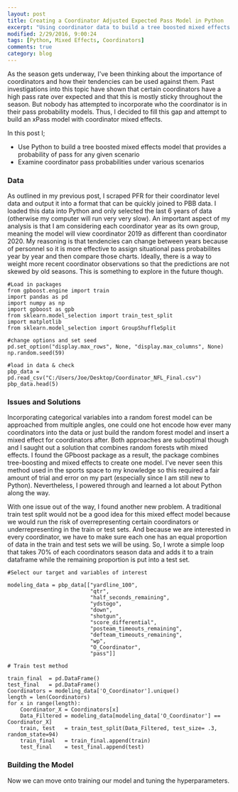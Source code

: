 ```yaml
---
layout: post
title: Creating a Coordinator Adjusted Expected Pass Model in Python
excerpt: "Using coordinator data to build a tree boosted mixed effects model"
modified: 2/29/2016, 9:00:24
tags: [Python, Mixed Effects, Coordinators]
comments: true
category: blog
---
```


As the season gets underway, I've been thinking about the importance of coordinators and how their tendencies can be used against them. Past investigations into this topic have shown that certain coordinators have a high pass rate over expected and that this is mostly sticky throughout the season. But nobody has attempted to incorporate who the coordinator is in their pass probability models. Thus, I decided to fill this gap and attempt to build an xPass model with coordinator mixed effects. 

In this post I;
- Use Python to build a tree boosted mixed effects model that provides a probability of pass for any given scenario
- Examine coordinator pass probabilities under various scenarios

### Data 

As outlined in my previous post, I scraped PFR for their coordinator level data and output it into a format that can be quickly joined to PBB data. I loaded this data into Python and only selected the last 6 years of data (otherwise my computer will run very very slow). An important aspect of my analysis is that I am considering each coordinator year as its own group, meaning the model will view coordinator 2019 as different than coordinator 2020. My reasoning is that tendencies can change between years because of personnel so it is more effective to assign situational pass probabilites year by year and then compare those charts. Ideally, there is a way to weight more recent coordinator observations so that the predictions are not skewed by old seasons. This is something to explore in the future though.

```{r}
#Load in packages
from gpboost.engine import train
import pandas as pd
import numpy as np
import gpboost as gpb
from sklearn.model_selection import train_test_split
import matplotlib
from sklearn.model_selection import GroupShuffleSplit

#change options and set seed
pd.set_option("display.max_rows", None, "display.max_columns", None)
np.random.seed(59)

#load in data & check
pbp_data = pd.read_csv("C:/Users/Joe/Desktop/Coordinator_NFL_Final.csv")
pbp_data.head(5)
```

### Issues and Solutions

Incorporating categorical variables into a random forest model can be approached from multiple angles, one could one hot encode how ever many coordinators into the data or just build the random forest model and insert a mixed effect for coordinators after. Both approaches are suboptimal though and I saught out a solution that combines random forests wtih mixed effects. I found the GPboost package as a result, the package combines tree-boosting and mixed effects to create one model. I've never seen this method used in the sports space to my knowledge so this required a fair amount of trial and error on my part (especially since I am still new to Python). Nevertheless, I powered through and learned a lot about Python along the way. 

With one issue out of the way, I found another new problem. A traditional train test split would not be a good idea for this mixed effect model because we would run the risk of overrepresenting certain coordinators or underrepresenting in the train or test sets. And because we are interested in every coordinator, we have to make sure each one has an equal proportion of data in the train and test sets we will be using. So, I wrote a simple loop that takes 70% of each coordinators season data and adds it to a train dataframe while the remaining proportion is put into a test set. 

```{r}
#Select our target and variables of interest

modeling_data = pbp_data[["yardline_100", 
                          "qtr",
                          "half_seconds_remaining", 
                          "ydstogo",
                          "down",
                          "shotgun",            
                          "score_differential",
                          "posteam_timeouts_remaining",
                          "defteam_timeouts_remaining",
                          "wp", 
                          "O_Coordinator",
                          "pass"]]

# Train test method

train_final  = pd.DataFrame()
test_final   = pd.DataFrame()
Coordinators = modeling_data['O_Coordinator'].unique()
length = len(Coordinators)
for x in range(length):
    Coordinator_X = Coordinators[x]
    Data_Filtered = modeling_data[modeling_data['O_Coordinator'] == Coordinator_X]
    train, test   = train_test_split(Data_Filtered, test_size= .3, random_state=94)
    train_final   = train_final.append(train)
    test_final    = test_final.append(test)
```

### Building the Model

Now we can move onto training our model and tuning the hyperparameters. 








